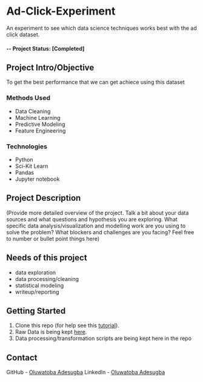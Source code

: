 # Ad-Click-Experiment
An experiment to see which data science techniques works best with the ad click dataset.

#### -- Project Status: [Completed]

## Project Intro/Objective
To get the best performance that we can get achiece using this dataset

### Methods Used
* Data Cleaning
* Machine Learning
* Predictive Modeling
* Feature Engineering

### Technologies
* Python
* Sci-Kit Learn
* Pandas
* Jupyter notebook

## Project Description
(Provide more detailed overview of the project.  Talk a bit about your data sources and what questions and hypothesis you are exploring. What specific data analysis/visualization and modelling work are you using to solve the problem? What blockers and challenges are you facing?  Feel free to number or bullet point things here)

## Needs of this project

- data exploration
- data processing/cleaning
- statistical modeling
- writeup/reporting

## Getting Started

1. Clone this repo (for help see this [tutorial](https://help.github.com/articles/cloning-a-repository/)).
2. Raw Data is being kept [here](https://www.kaggle.com/datasets/marius2303/ad-click-prediction-dataset).    
3. Data processing/transformation scripts are being kept here in the repo


## Contact
GitHub - [Oluwatoba Adesugba](https://github.com/tobaadesugba)
LinkedIn - [Oluwatoba Adesugba](https://www.linkedin.com/in/tobaadesugba/)
